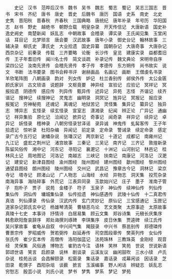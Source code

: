 　　史记　汉书　范晔后汉书　魏书　吴书　魏志　蜀志　蜀记　吴志三国志　晋书　宋书　齐纪　唐书　唐史　晋史　后魏书　唐历　国语　史系　南史　北史　史隽　晋阳秋　晋春秋　齐春秋　三国典略　唐统纪　唐年补录　年号历　华阳国志　赵书　野史　越绝书　朝野佥载　明皇杂录　开天传信记　大唐新语　国史补　逸史阙史　南楚新闻　妖乱志　中朝故事　会稽录　谭实录　王氏闻见集　玉堂闲话　耳目记　北梦琐言　唐会要　汉武故事　唐年小录　御史台记　翰林故事　三辅决录　柳氏史　潭氏史　大业拾遗　国史异纂　国朝杂记　大唐奇事　大唐杂记　西京杂记　前秦录　传载　三齐要略　论衡　长沙传　皇览　建康实录　益都耆旧传　王子年耆旧传　闽川名士传　简文谈疏　补录记传　魏文典论　宋明帝自序　梁四公记　汝南先贤传　会稽先贤传　孝子传　孝德传　东方朔传　尚书故实　说文　书断　法书要录　图书会粹书评　谢赫画品　名画记　画断　王僧虔名书录　羊欣笔阵图　八朝画录　韵对　列女传　妒记　杜兰香别传　邺侯外传　太公金匮颜氏家训　古文琐语　说题辞　文枢竟要　神异经　宣验记　应验记　冥祥记　冥报拾遗　阴德传　感应传　列异传　甄异传　述异记　异苑　志怪　齐谐记　续齐谐记　搜神记　续搜神记　灵鬼志　幽明录　洞冥记　旌异记　冥报记　报应录　报冤记　穷神秘苑　还魂记　离魂记　地狱苦记　灵怪集　集异记　纂异记　独异志　博异志　玄怪录　续玄怪录　宣室志　潇湘录　纪闻　辨正论　广异记　通幽记　祥异集验　原化记　洽闻记　摭异记　奇事记　闻奇录　祥异记　续异记　卓异记　妖怪录　稽神录　八朝穷怪录甘泽谣　录异诚　神鬼传　虬髯客传　王子年拾遗记　惊听录　杜阳杂编　异闻记　前定录　定命录　警诫录　续定命录　感定录广古今五行记　谢蟠杂说　张璠汉记　两京新记　十道记　成都记　南雍州记　九江记　盛宏之荆州记　渚宫故事　三秦记　三吴记　南齐记　三齐记　敦煌新录　陈留风俗传　湘中记　河东记　寻阳记　襄淝记　十洲记　山河别记　林邑记　桂林风土记　周地图记　河洛记　南越志　三峡记　扶南记　南康记　河洛记　汉淝记　建安记　新津县图经　渝州图经　陇州图经　建州图经　歙州图经　黎州图经　通望县图经　朗州图经　陵州图经　交州记　武昌记　豫章古今记　洞林记　梁京寺记　塔寺记　顾渚山记　广人物志　山海经　水经　异物志　洞天集　投荒杂录　南海异事　海陆碎事　外荒记　江表异同录　玉歆始兴记　庄子　墨子　淮南子管子　抱朴子　贾子　说苑　金楼子　符子　玉泉子　神仙传　续神仙传　列仙传　集仙传　洞仙传　墉城集仙录　仙传拾遗　神仙感遇传　武陵十仙传　十二真君传　真诰　列仙谭录　传仙录　汉武内传　玄门灵妙记　原仙记　三宝感通记　玉匣记　道家杂记郭氏玄中记　杨雄琴清英　曹植恶鸟论　艺文类聚　太原事迹　太原故事　真陵十七史　本事诗　抒情诗　白居易集　顾云文集　郑谷诗集　元稹长庆集序　韩愈欧阳詹哀辞序　郑处诲撰刘琢碑　李琪集序　皮日休集　贾逵碑　续江氏传　吴兴掌故事　崔龟从自叙　中兴间气集　羯鼓录　中兴书　蔡邕别传　郑德璘传　曹景宗传　罗昭威传　贺若弼传　赵延寿传　司空图段章传　樊英列传　女仙传　张氏传　崔少玄本传　高僧传　洛阳伽蓝记　法苑珠林　三教珠英　金刚经　观音经　灵保集　风俗通　博物志　崔豹古今注　语林　笑林　笑苑　世说　世说新语　郭颂世语　笑言　启颜录　说林　剧谈录　云溪友议　幽闲鼓吹　三水小牍　卢氏杂说　桂苑丛谈　会昌解颐录　松窗录　集话录　嘉话录　戎幕闲谈　因话录　芝田录　乾僎子　酉阳杂俎　谈薮　摭言　玉溪编事　野人闲话　辨疑志　妖乱志　穷愁志　殷芸小说　刘氏小说　梦书　梦隽　梦系　梦记　梦苑
